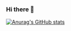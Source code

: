 ### Hi there 👋
[![Anurag's GitHub stats](https://github-readme-stats.vercel.app/api?username=JoshAtticus)](https://github.com/anuraghazra/github-readme-stats)

